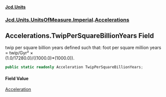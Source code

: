 #### [Jcd.Units](index.md 'index')
### [Jcd.Units.UnitsOfMeasure.Imperial](Jcd.Units.UnitsOfMeasure.Imperial.md 'Jcd.Units.UnitsOfMeasure.Imperial').[Accelerations](Accelerations.md 'Jcd.Units.UnitsOfMeasure.Imperial.Accelerations')

## Accelerations.TwipPerSquareBillionYears Field

twip per square billion years defined such that: foot per square million years = twip/Gyr² ×  
(1.0/17280.0)/((1000.0)*(1000.0)).

```csharp
public static readonly Acceleration TwipPerSquareBillionYears;
```

#### Field Value
[Acceleration](Acceleration.md 'Jcd.Units.UnitTypes.Acceleration')